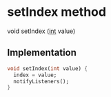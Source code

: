 


# setIndex method








void setIndex
([int](https://api.flutter.dev/flutter/dart-core/int-class.html) value)








## Implementation

```dart
void setIndex(int value) {
  index = value;
  notifyListeners();
}
```







